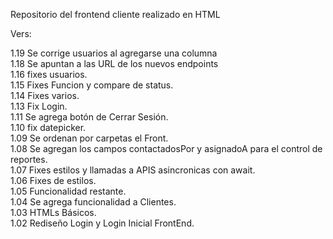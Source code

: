 Repositorio del frontend cliente realizado en HTML

Vers:
<p>
1.19 Se corrige usuarios al agregarse una columna <br> 
1.18 Se apuntan a las URL de los nuevos endpoints <br> 
1.16 fixes usuarios. <br> 
1.15 Fixes Funcion y compare de status. <br>
1.14 Fixes varios. <br>
1.13 Fix Login. <br>
1.11 Se agrega botón de Cerrar Sesión. <br>
1.10 fix datepicker. <br>
1.09 Se ordenan por carpetas el Front. <br>
1.08 Se agregan los campos contactadosPor y asignadoA para el control de reportes. <br>
1.07 Fixes estilos y llamadas a APIS asincronicas con await. <br>
1.06 Fixes de estilos. <br>
1.05 Funcionalidad restante. <br>
1.04 Se agrega funcionalidad a Clientes. <br>
1.03 HTMLs Básicos. <br>
1.02 Rediseño Login y Login Inicial FrontEnd. <br>
</p>
